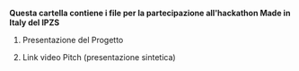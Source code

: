 **Questa cartella contiene i file per la partecipazione all'hackathon Made in Italy del IPZS**

1) Presentazione del Progetto

2) Link video Pitch (presentazione sintetica)
